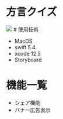 # 方言クイズ
<img src="https://user-images.githubusercontent.com/75344329/121991637-0926c600-cddb-11eb-82aa-9cd81c0a946f.PNG">
# 使用技術
<ul>
  <li>MacOS</li>
  <li>swift 5.4</li>
  <li>xcode 12.5</li>
  <li>Storyboard</li>
</ul>

# 機能一覧
<ul>
  <li>シェア機能</li>
  <li>バナー広告表示</li>
</ul>
